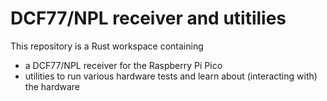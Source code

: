 # DCF77/NPL receiver and utitilies #

This repository is a Rust workspace containing
- a DCF77/NPL receiver for the Raspberry Pi Pico
- utilities to run various hardware tests and learn about (interacting with) the hardware
